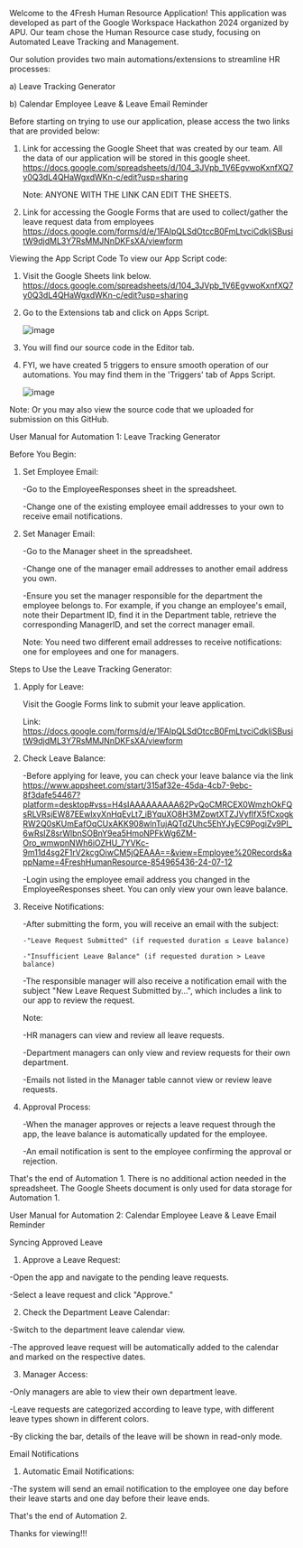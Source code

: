 Welcome to the 4Fresh Human Resource Application! This application was developed as part of the Google Workspace Hackathon 2024 organized by APU. 
Our team chose the Human Resource case study, focusing on Automated Leave Tracking and Management.

Our solution provides two main automations/extensions to streamline HR processes:

a) Leave Tracking Generator

b) Calendar Employee Leave & Leave Email Reminder

Before starting on trying to use our application, please access the two links that are provided below:
1) Link for accessing the Google Sheet that was created by our team. All the data of our application will be stored in this google sheet.
   https://docs.google.com/spreadsheets/d/104_3JVpb_1V6EgvwoKxnfXQ7y0Q3dL4QHaWgxdWKn-c/edit?usp=sharing

   Note: ANYONE WITH THE LINK CAN EDIT THE SHEETS.
   
3) Link for accessing the Google Forms that are used to collect/gather the leave request data from employees
   https://docs.google.com/forms/d/e/1FAIpQLSdOtccB0FmLtvciCdkljSBusitW9djdML3Y7RsMMJNnDKFsXA/viewform




Viewing the App Script Code
To view our App Script code:
1. Visit the Google Sheets link below.
   https://docs.google.com/spreadsheets/d/104_3JVpb_1V6EgvwoKxnfXQ7y0Q3dL4QHaWgxdWKn-c/edit?usp=sharing
2. Go to the Extensions tab and click on Apps Script.
   
   ![image](https://github.com/user-attachments/assets/6c9698e7-dca5-4176-bcb9-1c80272a86a4)
3. You will find our source code in the Editor tab.
4. FYI, we have created 5 triggers to ensure smooth operation of our automations. You may find them in the 'Triggers' tab of Apps Script.
   
   ![image](https://github.com/user-attachments/assets/4e10ebf1-bbf4-4837-81d6-b4cbadac3def)


Note: Or you may also view the source code that we uploaded for submission on this GitHub.




User Manual for Automation 1: Leave Tracking Generator

Before You Begin:
1. Set Employee Email:


   -Go to the EmployeeResponses sheet in the spreadsheet.

   -Change one of the existing employee email addresses to your own to receive email notifications.

2. Set Manager Email:
   
   -Go to the Manager sheet in the spreadsheet.
   
   -Change one of the manager email addresses to another email address you own.
   
   -Ensure you set the manager responsible for the department the employee belongs to. For example, if you change an employee's email, note their Department ID, find it in the Department table,
    retrieve the corresponding ManagerID, and set the correct manager email.
   

   Note: You need two different email addresses to receive notifications: one for employees and one for managers.

Steps to Use the Leave Tracking Generator:
1. Apply for Leave:
   
   Visit the Google Forms link to submit your leave application.
   
   Link: https://docs.google.com/forms/d/e/1FAIpQLSdOtccB0FmLtvciCdkljSBusitW9djdML3Y7RsMMJNnDKFsXA/viewform

2. Check Leave Balance:
   
   -Before applying for leave, you can check your leave balance via the link
    https://www.appsheet.com/start/315af32e-45da-4cb7-9ebc-8f3dafe54467?platform=desktop#vss=H4sIAAAAAAAAA62PvQoCMRCEX0WmzhOkFQsRLVRsjEW87EEwlxyXnHqEvLt7_iBYquXO8H3MZpwtXTZJVyfIfX5fCxogkRW2Q0sKUmEafOqCUxAKK908wlnTujAQTdZUhc5EhYJyEC9PogiZv9PI_6wRsIZ8srWlbnSOBnY9ea5HmoNPFkWg6ZM-Oro_wmwpnNWh6iOZHU_7YVKc-9m11d4sg2F1rV2kcgOiwCM5jQEAAA==&view=Employee%20Records&appName=4FreshHumanResource-854965436-24-07-12
   
   -Login using the employee email address you changed in the EmployeeResponses sheet. You can only view your own leave balance.

3. Receive Notifications:
   
   -After submitting the form, you will receive an email with the subject:
   
       -"Leave Request Submitted" (if requested duration ≤ Leave balance)
   
       -"Insufficient Leave Balance" (if requested duration > Leave balance)
   
   -The responsible manager will also receive a notification email with the subject "New Leave Request Submitted by...", which includes a link to our app to review the request.
   

   Note:
   
   -HR managers can view and review all leave requests.
   
   -Department managers can only view and review requests for their own department.
   
   -Emails not listed in the Manager table cannot view or review leave requests.
   

5. Approval Process:
   
   -When the manager approves or rejects a leave request through the app, the leave balance is automatically updated for the employee.
   
   -An email notification is sent to the employee confirming the approval or rejection.
   

That's the end of Automation 1. There is no additional action needed in the spreadsheet. The Google Sheets document is only used for data storage for Automation 1.


User Manual for Automation 2: Calendar Employee Leave & Leave Email Reminder

Syncing Approved Leave
1. Approve a Leave Request:
   
-Open the app and navigate to the pending leave requests.

-Select a leave request and click "Approve."


2. Check the Department Leave Calendar:
   
-Switch to the department leave calendar view.

-The approved leave request will be automatically added to the calendar and marked on the respective dates.


3. Manager Access:
   
-Only managers are able to view their own department leave.

-Leave requests are categorized according to leave type, with different leave types shown in different colors.

-By clicking the bar, details of the leave will be shown in read-only mode.


Email Notifications

1. Automatic Email Notifications:
   
-The system will send an email notification to the employee one day before their leave starts and one day before their leave ends.


That's the end of Automation 2. 

Thanks for viewing!!!
